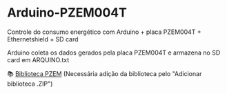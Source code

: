 # Arduino-PZEM004T
Controle do consumo energético com Arduino + placa PZEM004T + Ethernetshield + SD card

Arduino coleta os dados gerados pela placa PZEM004T e armazena no SD card em ARQUINO.txt

:books: <a href="https://github.com/brunocordeiro156/Arduino-PZEM004T/blob/main/PZEM004T.zip">Biblioteca PZEM</a> (Necessária adição da biblioteca pelo "Adicionar biblioteca .ZIP")
